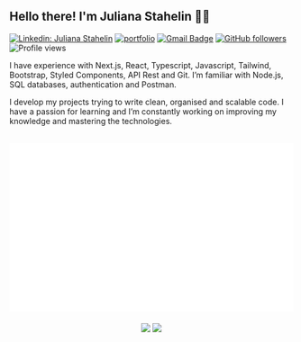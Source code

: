 ## Hello there! I'm Juliana Stahelin 👩‍💻

[![Linkedin: Juliana Stahelin](https://img.shields.io/badge/-Juliana_Stahelin-blue?style=flat-square&logo=Linkedin&logoColor=white&link=https://www.linkedin.com/in/julianastahelin/)](https://www.linkedin.com/in/julianastahelin/)
[![portfolio](https://img.shields.io/badge/My_Portfolio-2f5e55.svg?&style=flat-square&logo=Google-Chrome&logoColor=white&link=https://julianastahelin.vercel.app/)](https://julianastahelin.vercel.app/)
[![Gmail Badge](https://img.shields.io/badge/-julianastahelin@gmail.com-c14438?style=flat-square&logo=Gmail&logoColor=white&link=mailto:julianastahelin@gmail.com)](mailto:julianastahelin@gmail.com)
[![GitHub followers](https://img.shields.io/github/followers/julianastahelin?label=Follow&style=social)](https://github.com/julianastahelin/?tab=follow)
![Profile views](https://komarev.com/ghpvc/?username=julianastahelin&label=Profile%20views&color=dd6387&style=flat) 

I have experience with Next.js, React, Typescript, Javascript, Tailwind, Bootstrap, Styled Components, API Rest and Git. I’m familiar with Node.js, SQL databases, authentication and Postman.

I develop my projects trying to write clean, organised and scalable code.
I have a passion for learning and I’m constantly working on improving my knowledge and mastering the technologies.

<div align="center">
	<br>
	<a href="https://github.com/julianastahelin/julianastahelin/blame/main/technologies.svg">
		<img src="technologies.svg" width="800" height="300" alt="Click to see the source">
	</a>
	<br>
</div>

<br />

<div align="center">
   <img height="180em" src="https://github-readme-stats-git-masterrstaa-rickstaa.vercel.app/api?username=julianastahelin&theme=dracula">
   <img height="180em" src="https://github-readme-stats.vercel.app/api/top-langs/?username=julianastahelin&theme=dracula">
</div>
<br />

